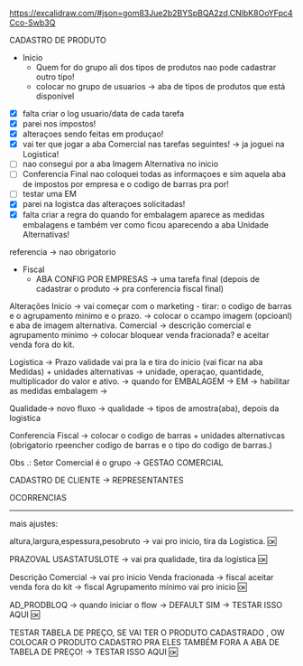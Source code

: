 
https://excalidraw.com/#json=gom83Jue2b2BYSpBQA2zd,CNlbK8OoYFpc4Cco-Swb3Q

CADASTRO DE PRODUTO
- Inicio
	- Quem for  do grupo ali dos tipos de produtos nao pode cadastrar outro tipo!
	- colocar no grupo de usuarios -> aba de tipos de produtos que está disponivel
- [x] falta criar o log usuario/data de cada tarefa
- [x] parei nos impostos!
- [x] alteraçoes sendo feitas em produçao!
- [x] vai ter que jogar a aba Comercial nas tarefas seguintes! -> ja joguei na Logistica!
- [ ] nao consegui por a aba Imagem Alternativa no inicio
- [ ] Conferencia Final nao coloquei todas as informaçoes e sim aquela aba de impostos por empresa e o codigo de barras pra por!
- [ ] testar uma EM
- [x] parei na logistca das alteraçoes solicitadas!
- [x] falta criar a regra do quando for embalagem aparece as medidas embalagens e também ver como ficou aparecendo a aba Unidade Alternativas!

referencia -> nao obrigatorio


- Fiscal
	- ABA CONFIG POR EMPRESAS -> uma tarefa final (depois de cadastrar o produto -> pra conferencia fiscal final)

Alterações
Inicio -> vai começar com o marketing - tirar: o codigo de barras e o agrupamento minimo e o prazo.
 -> colocar o ccampo imagem (opcioanl) e aba de imagem alternativa.
Comercial -> descrição comercial e agrupamento minimo  -> colocar bloquear venda fracionada? e aceitar venda fora do kit.

Logistica -> Prazo validade vai pra la e tira do inicio (vai ficar na aba Medidas)  + unidades alternativas -> unidade, operaçao, quantidade, multiplicador do valor e ativo.
   -> quando for EMBALAGEM  -> EM -> habilitar as medidas embalagem ->
   
Qualidade-> novo fluxo -> qualidade -> tipos de amostra(aba), depois da logistica

Conferencia Fiscal -> colocar o codigo de barras + unidades alternativcas (obrigatorio rpeencher codigo de barras e o tipo do codigo de barras.)



Obs .: Setor Comercial é o grupo -> GESTAO COMERCIAL


CADASTRO DE CLIENTE -> REPRESENTANTES

OCORRENCIAS

---

mais ajustes:

altura,largura,espessura,pesobruto -> vai pro inicio, tira da Logística. 🆗

PRAZOVAL USASTATUSLOTE -> vai pra qualidade, tira da logística 🆗

Descrição Comercial -> vai pro inicio
Venda fracionada -> fiscal
aceitar venda fora do kit -> fiscal
Agrupamento mínimo vai pro inicio 🆗

AD_PRODBLOQ -> quando iniciar o flow -> DEFAULT SIM -> TESTAR ISSO AQUI 🆗

TESTAR TABELA DE PREÇO, SE VAI TER  O PRODUTO CADASTRADO , OW COLOCAR O PRODUTO CADASTRO PRA ELES TAMBÉM FORA A ABA DE TABELA DE PREÇO! -> TESTAR ISSO AQUI 🆗